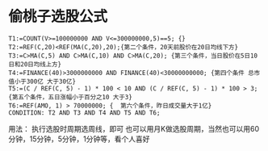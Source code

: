 # 偷桃子选股公式

    T1:=COUNT(V>=100000000 AND V<=300000000,5)==5; {}
    T2:=REF(C,20)<REF(MA(C,20),20);{第二个条件，20天前股价在20日均线下方}
    T3:=C>MA(C,5) AND C>MA(C,10) AND C>MA(C,20); {第三个条件，当日股价在5日10日和20日均线上方}
    T4:=FINANCE(40)>3000000000 AND FINANCE(40)<30000000000; {第四个条件 总市值小于300亿 大于30亿}
    T5:=(C / REF(C, 5) - 1) * 100 < 10 AND (C / REF(C, 5) - 1) * 100 > 3; {第五个条件，五日涨幅小于百分之10 大于3}
    T6:=REF(AMO, 1) > 70000000; {  第六个条件，昨日成交量大于1亿}
    CONDITION: T2 AND T3 AND T4 AND T5 AND T6;

用法： 执行选股时周期选周线，即可
也可以用月K做选股周期，当然也可以用60分钟，15分钟，5分钟，1分钟等，看个人喜好


